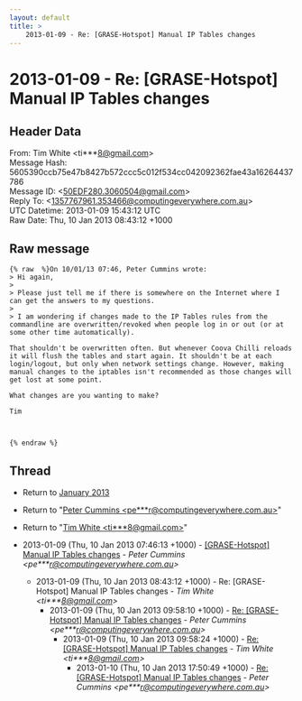 ```yaml
---
layout: default
title: >
    2013-01-09 - Re: [GRASE-Hotspot] Manual IP Tables changes
---
```


# 2013-01-09 - Re: [GRASE-Hotspot] Manual IP Tables changes

## Header Data

From: Tim White \<ti***8@gmail.com\><br>
Message Hash: 5605390ccb75e47b8427b572ccc5c012f534cc042092362fae43a16264437786<br>
Message ID: \<50EDF280.3060504@gmail.com\><br>
Reply To: \<1357767961.353466@computingeverywhere.com.au\><br>
UTC Datetime: 2013-01-09 15:43:12 UTC<br>
Raw Date: Thu, 10 Jan 2013 08:43:12 +1000<br>

## Raw message

```
{% raw  %}On 10/01/13 07:46, Peter Cummins wrote:
> Hi again,
>
> Please just tell me if there is somewhere on the Internet where I can get the answers to my questions.
>
> I am wondering if changes made to the IP Tables rules from the commandline are overwritten/revoked when people log in or out (or at some other time automatically).

That shouldn't be overwritten often. But whenever Coova Chilli reloads 
it will flush the tables and start again. It shouldn't be at each 
login/logout, but only when network settings change. However, making 
manual changes to the iptables isn't recommended as those changes will 
get lost at some point.

What changes are you wanting to make?

Tim



{% endraw %}
```

## Thread

+ Return to [January 2013](/archive/2013/01)

+ Return to "[Peter Cummins <pe***r<span>@</span>computingeverywhere.com.au>](/authors/pe___r_at_computingeverywhere_com_au)"
+ Return to "[Tim White <ti***8<span>@</span>gmail.com>](/authors/ti___8_at_gmail_com)"

+ 2013-01-09 (Thu, 10 Jan 2013 07:46:13 +1000) - [[GRASE-Hotspot] Manual IP Tables changes](/archive/2013/01/db6c130a74f4d9062f9dce536200ff3bb9150216148858fccbcb9027dca7f10f) - _Peter Cummins \<pe***r@computingeverywhere.com.au\>_
  + 2013-01-09 (Thu, 10 Jan 2013 08:43:12 +1000) - Re: [GRASE-Hotspot] Manual IP Tables changes - _Tim White \<ti***8@gmail.com\>_
    + 2013-01-09 (Thu, 10 Jan 2013 09:58:10 +1000) - [Re: [GRASE-Hotspot] Manual IP Tables changes](/archive/2013/01/98aac40f969f9084388f7fbcc3f359a168ef73a89f12fd95b1838014152b93ad) - _Peter Cummins \<pe***r@computingeverywhere.com.au\>_
      + 2013-01-09 (Thu, 10 Jan 2013 09:58:24 +1000) - [Re: [GRASE-Hotspot] Manual IP Tables changes](/archive/2013/01/1d78124df842e8a6c3b9fda46526135c7bb64bebfa9135725c8fc22f06e2ba86) - _Tim White \<ti***8@gmail.com\>_
        + 2013-01-10 (Thu, 10 Jan 2013 17:50:49 +1000) - [Re: [GRASE-Hotspot] Manual IP Tables changes](/archive/2013/01/46c6881c1d2a7e39d1a5ee11f868e66a243401ba9acbe26cbb0db48d709b075a) - _Peter Cummins \<pe***r@computingeverywhere.com.au\>_

